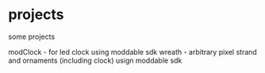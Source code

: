 # projects
some projects

modClock - for led clock using moddable sdk
wreath - arbitrary pixel strand and ornaments (including clock) usign moddable sdk
